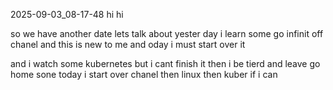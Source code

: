 2025-09-03_08-17-48
hi hi 

so we have another date lets talk about yester day 
i learn some go infinit off chanel and this is new to me  and oday i must start over it 

and i watch some kubernetes but i cant finish it then 
i be tierd and leave go home sone 
today i start over chanel then linux then kuber if i can 
